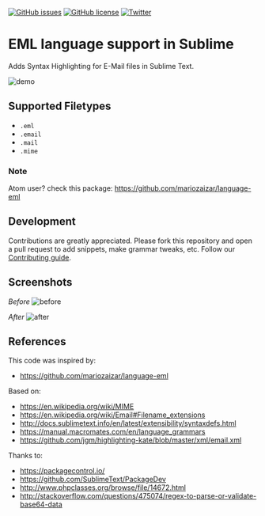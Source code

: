 [![GitHub issues](https://img.shields.io/github/issues/mariozaizar/eml-tmLanguage.svg)](https://github.com/mariozaizar/eml-tmLanguage/issues)
[![GitHub license](https://img.shields.io/badge/license-MIT-blue.svg)](https://raw.githubusercontent.com/mariozaizar/eml-tmLanguage/master/LICENSE.md)
[![Twitter](https://img.shields.io/twitter/url/https/github.com/mariozaizar/eml-tmLanguage.svg?style=social)](https://twitter.com/mariozaizar)

# EML language support in Sublime

Adds Syntax Highlighting for E-Mail files in Sublime Text.

![demo](https://cloud.githubusercontent.com/assets/164819/17239976/1f52ad0e-551d-11e6-99ad-20f613325ba2.gif)

## Supported Filetypes

* `.eml`
* `.email`
* `.mail`
* `.mime`

### Note

Atom user? check this package: https://github.com/mariozaizar/language-eml

## Development

Contributions are greatly appreciated. Please fork this repository and open a pull request to add snippets, make grammar tweaks, etc. Follow our [Contributing guide](.github/CONTRIBUTING.md).

## Screenshots

*Before*
![before](https://cloud.githubusercontent.com/assets/164819/17238885/66b255d6-5514-11e6-8edd-6489a92938fa.png)

*After*
![after](https://cloud.githubusercontent.com/assets/164819/17240008/4f03248e-551d-11e6-864e-302a9323b449.png)

## References

This code was inspired by:
- https://github.com/mariozaizar/language-eml

Based on:
- https://en.wikipedia.org/wiki/MIME
- https://en.wikipedia.org/wiki/Email#Filename_extensions
- http://docs.sublimetext.info/en/latest/extensibility/syntaxdefs.html
- https://manual.macromates.com/en/language_grammars
- https://github.com/jgm/highlighting-kate/blob/master/xml/email.xml

Thanks to:
- https://packagecontrol.io/
- https://github.com/SublimeText/PackageDev
- http://www.phpclasses.org/browse/file/14672.html
- http://stackoverflow.com/questions/475074/regex-to-parse-or-validate-base64-data
